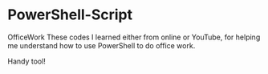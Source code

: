# PowerShell-Script
OfficeWork
These codes I learned either from online or YouTube, for helping me understand how to use PowerShell to do office work.


Handy tool! 
